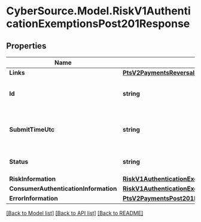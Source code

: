 # CyberSource.Model.RiskV1AuthenticationExemptionsPost201Response
## Properties

Name | Type | Description | Notes
------------ | ------------- | ------------- | -------------
**Links** | [**PtsV2PaymentsReversalsPost201ResponseLinks**](PtsV2PaymentsReversalsPost201ResponseLinks.md) |  | [optional] 
**Id** | **string** | An unique identification number assigned by CyberSource to identify the submitted request. It is also appended to the endpoint of the resource. | [optional] 
**SubmitTimeUtc** | **string** | Time of request in UTC. Format: &#x60;YYYY-MM-DDThh:mm:ssZ&#x60; Example &#x60;2016-08-11T22:47:57Z&#x60; equals August 11, 2016, at 22:47:57 (10:47:57 p.m.). The &#x60;T&#x60; separates the date and the time. The &#x60;Z&#x60; indicates UTC.  | [optional] 
**Status** | **string** | The status for authentication-exemptions 201. Value is: - AUTHENTICATION_EXEMPTIONS_SUCCESSFUL  | [optional] 
**RiskInformation** | [**RiskV1AuthenticationExemptionsPost201ResponseRiskInformation**](RiskV1AuthenticationExemptionsPost201ResponseRiskInformation.md) |  | [optional] 
**ConsumerAuthenticationInformation** | [**RiskV1AuthenticationExemptionsPost201ResponseConsumerAuthenticationInformation**](RiskV1AuthenticationExemptionsPost201ResponseConsumerAuthenticationInformation.md) |  | [optional] 
**ErrorInformation** | [**PtsV2PaymentsPost201ResponseErrorInformation**](PtsV2PaymentsPost201ResponseErrorInformation.md) |  | [optional] 

[[Back to Model list]](../README.md#documentation-for-models) [[Back to API list]](../README.md#documentation-for-api-endpoints) [[Back to README]](../README.md)

